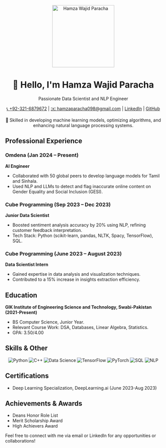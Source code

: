 <div align="center">
  <img src="your-profile-image-url" alt="Hamza Wajid Paracha" width="200" height="200">
</div>

<h1 align="center">👋 Hello, I'm Hamza Wajid Paracha</h1>
<p align="center">Passionate Data Scientist and NLP Engineer</p>

<p align="center">
  <a href="tel:+923216879672">📞 +92-321-6879672</a> |
  <a href="mailto:hamzaparacha098@gmail.com">✉️ hamzaparacha098@gmail.com</a> |
  <a href="https://www.linkedin.com/in/hamza-wajid-paracha-60b6b2247/">LinkedIn</a> |
  <a href="https://github.com/HamzaWajid1">GitHub</a>
</p>

<p align="center">
  🚀 Skilled in developing machine learning models, optimizing algorithms, and enhancing natural language processing systems.
</p>

## Professional Experience

### Omdena (Jan 2024 – Present)
**AI Engineer**
- Collaborated with 50 global peers to develop language models for Tamil and Sinhala.
- Used NLP and LLMs to detect and flag inaccurate online content on Gender Equality and Social Inclusion (GESI).

### Cube Programming (Sep 2023 – Dec 2023)
**Junior Data Scientist**
- Boosted sentiment analysis accuracy by 20% using NLP, refining customer feedback interpretation.
- Tech Stack: Python (scikit-learn, pandas, NLTK, Spacy, TensorFlow), SQL.

### Cube Programming (June 2023 – August 2023)
**Data Scientist Intern**
- Gained expertise in data analysis and visualization techniques.
- Contributed to a 15% increase in insights extraction efficiency.

## Education

**GIK Institute of Engineering Science and Technology, Swabi-Pakistan (2021-Present)**
- BS Computer Science, Junior Year.
- Relevant Course Work: DSA, Databases, Linear Algebra, Statistics.
- GPA: 3.50/4.00

## Skills & Other

<div align="center">
  <img src="https://img.shields.io/badge/Python-3776AB?style=for-the-badge&logo=python&logoColor=white" alt="Python">
  <img src="https://img.shields.io/badge/C++-00599C?style=for-the-badge&logo=c%2B%2B&logoColor=white" alt="C++">
  <img src="https://img.shields.io/badge/Data_Science-239120?style=for-the-badge&logo=data-science&logoColor=white" alt="Data Science">
  <img src="https://img.shields.io/badge/TensorFlow-FF6F00?style=for-the-badge&logo=tensorflow&logoColor=white" alt="TensorFlow">
  <img src="https://img.shields.io/badge/PyTorch-EE4C2C?style=for-the-badge&logo=pytorch&logoColor=white" alt="PyTorch">
  <img src="https://img.shields.io/badge/SQL-4479A1?style=for-the-badge&logo=sql&logoColor=white" alt="SQL">
  <img src="https://img.shields.io/badge/NLP-0081C5?style=for-the-badge&logo=nlp&logoColor=white" alt="NLP">
</div>

## Certifications

- Deep Learning Specialization, DeepLearning.ai (June 2023-Aug 2023)

## Achievements & Awards

- Deans Honor Role List
- Merit Scholarship Award
- High Achievers Award

Feel free to connect with me via email or LinkedIn for any opportunities or collaborations!

